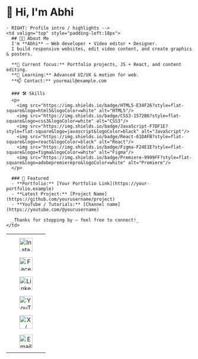 # 👋 Hi, I'm Abhi

<table>
  <tr>
    <!-- LEFT: Vertical social icons column -->
    <td valign="top" width="90" align="center">
      <a href="https://instagram.com/yourusername" target="_blank" rel="noopener">
        <img src="https://img.icons8.com/ios-filled/48/000000/instagram-new.png" alt="Instagram" width="36" style="margin:8px 0"/>
      </a><br/>
      <a href="https://facebook.com/yourusername" target="_blank" rel="noopener">
        <img src="https://img.icons8.com/ios-filled/48/000000/facebook-new.png" alt="Facebook" width="36" style="margin:8px 0"/>
      </a><br/>
      <a href="https://linkedin.com/in/yourusername" target="_blank" rel="noopener">
        <img src="https://img.icons8.com/ios-filled/48/000000/linkedin.png" alt="LinkedIn" width="36" style="margin:8px 0"/>
      </a><br/>
      <a href="https://youtube.com/@yourusername" target="_blank" rel="noopener">
        <img src="https://img.icons8.com/ios-filled/48/000000/youtube-play.png" alt="YouTube" width="36" style="margin:8px 0"/>
      </a><br/>
      <a href="https://x.com/yourusername" target="_blank" rel="noopener">
        <img src="https://img.icons8.com/ios-filled/48/000000/twitter.png" alt="X / Twitter" width="36" style="margin:8px 0"/>
      </a><br/>
      <a href="mailto:yourmail@example.com" target="_blank" rel="noopener">
        <img src="https://img.icons8.com/ios-filled/48/000000/gmail.png" alt="Email" width="36" style="margin:8px 0"/>
      </a>
    </td>

    - RIGHT: Profile intro / highlights -->
    <td valign="top" style="padding-left:18px">
      ## 👨‍💻 About Me
      I'm **Abhi** — Web developer • Video editor • Designer.  
      I build responsive websites, edit video content, and create graphics & posters.

      **🔭 Current focus:** Portfolio projects, JS + React, and content editing.  
      **🌱 Learning:** Advanced UI/UX & motion for web.  
      **📫 Contact:** yourmail@example.com

      ### 🛠 Skills
      <p>
        <img src="https://img.shields.io/badge/HTML5-E34F26?style=flat-square&logo=html5&logoColor=white" alt="HTML5"/>
        <img src="https://img.shields.io/badge/CSS3-1572B6?style=flat-square&logo=css3&logoColor=white" alt="CSS3"/>
        <img src="https://img.shields.io/badge/JavaScript-F7DF1E?style=flat-square&logo=javascript&logoColor=black" alt="JavaScript"/>
        <img src="https://img.shields.io/badge/React-61DAFB?style=flat-square&logo=react&logoColor=black" alt="React"/>
        <img src="https://img.shields.io/badge/Figma-F24E1E?style=flat-square&logo=figma&logoColor=white" alt="Figma"/>
        <img src="https://img.shields.io/badge/Premiere-9999FF?style=flat-square&logo=adobepremierepro&logoColor=white" alt="Premiere"/>
      </p>

      ### 🔗 Featured
      - **Portfolio:** [Your Portfolio Link](https://your-portfolio.example)  
      - **Latest Project:** [Project Name](https://github.com/yourusername/project)  
      - **YouTube / Tutorials:** [Channel name](https://youtube.com/@yourusername)

      _Thanks for stopping by — feel free to connect!_
    </td>
  </tr>
</table>
